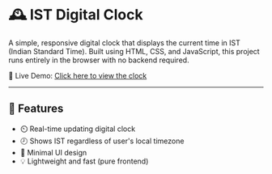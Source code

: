 # 🕰️ IST Digital Clock

A simple, responsive digital clock that displays the current time in IST (Indian Standard Time). Built using HTML, CSS, and JavaScript, this project runs entirely in the browser with no backend required.

🔗 Live Demo: 
[Click here to view the clock](https://storage.googleapis.com/ist_digital_clock_2412024/index.html)

---

## 🚀 Features

- ⏲️ Real-time updating digital clock
- 🕗 Shows IST regardless of user's local timezone
- 📱 Minimal UI design
- 💡 Lightweight and fast (pure frontend)

